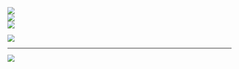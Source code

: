 
![](https://github-readme-stats.vercel.app/api?username=buffbaby253&theme=catppuccin_mocha&hide_border=false&include_all_commits=true&count_private=false)<br/>
![](https://github-readme-streak-stats.herokuapp.com/?user=buffbaby253&theme=catppuccin_mocha&hide_border=false)<br/>
![](https://github-readme-stats.vercel.app/api/top-langs/?username=buffbaby253&theme=catppuccin_mocha&hide_border=false&include_all_commits=true&count_private=false&layout=compact)

![](https://github-contributor-stats.vercel.app/api?username=buffbaby253&limit=5&theme=catppuccin_mocha&combine_all_yearly_contributions=true)

---
[![](https://visitcount.itsvg.in/api?id=buffbaby253&icon=0&color=0)](https://visitcount.itsvg.in)

<!-- Proudly created with GPRM ( https://gprm.itsvg.in ) -->
